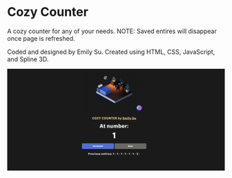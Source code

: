 # Cozy Counter
A cozy counter for any of your needs. NOTE: Saved entires will disappear once page is refreshed.

Coded and designed by Emily Su. Created using HTML, CSS, JavaScript, and Spline 3D.

![Cozy Counter Page](./imgs/page.png)
